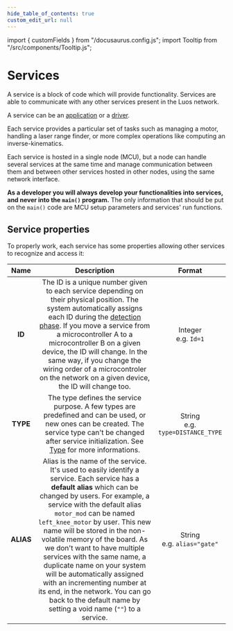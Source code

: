 ```yaml
---
hide_table_of_contents: true
custom_edit_url: null
---
```


import { customFields } from "/docusaurus.config.js";
import Tooltip from "/src/components/Tooltip.js";

# Services

A service is a block of code which will provide functionality. Services are able to communicate with any other services present in the Luos network.

A service can be an [application](/luos-technology/services/service-api.md#apps-guidelines) or a [driver](/luos-technology/services/service-api.md#drivers-guidelines).

Each service provides a particular set of tasks such as managing a motor, handling a laser range finder, or more complex operations like computing an inverse-kinematics.

Each service is hosted in a single <Tooltip def={customFields.node_def}>node</Tooltip> (MCU), but a node can handle several services at the same time and manage communication between them and between other services hosted in other nodes, using the same network interface.

**As a developer you will always develop your functionalities into services, and never into the `main()` program.** The only information that should be put on the `main()` code are MCU setup parameters and services' run functions.

## Service properties

To properly work, each service has some properties allowing other services to recognize and access it:

|   Name    |                                                                                                                                                                                                                                                                                         Description                                                                                                                                                                                                                                                                                         |                Format                |
| :-------: | :-----------------------------------------------------------------------------------------------------------------------------------------------------------------------------------------------------------------------------------------------------------------------------------------------------------------------------------------------------------------------------------------------------------------------------------------------------------------------------------------------------------------------------------------------------------------------------------------: | :----------------------------------: |
|  **ID**   |                                                                                 The ID is a unique number given to each service depending on their physical position. The system automatically assigns each ID during the [detection phase](./routing-table.md). If you move a service from a microcontroller A to a microcontroller B on a given device, the ID will change. In the same way, if you change the wiring order of a microcontroler on the network on a given device, the ID will change too.                                                                                 |       Integer<br />e.g. `Id=1`       |
| **TYPE**  |                                                                                                                                                                             The type defines the service purpose. A few types are predefined and can be used, or new ones can be created. The service type can't be changed after service initialization. See [Type](./service-type.md) for more informations.                                                                                                                                                                              | String<br />e.g. `type=DISTANCE_TYPE` |
| **ALIAS** | Alias is the name of the service. It's used to easily identify a service. Each service has a **default alias** which can be changed by users. For example, a service with the default alias `motor_mod` can be named `left_knee_motor` by user. This new name will be stored in the non-volatile memory of the board. As we don't want to have multiple services with the same name, a duplicate name on your system will be automatically assigned with an incrementing number at its end, in the network. You can go back to the default name by setting a void name (`""`) to a service. |   String<br />e.g. `alias="gate"`    |
